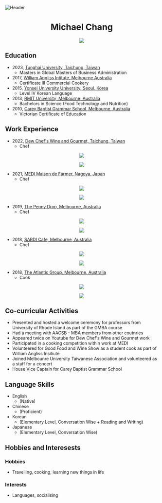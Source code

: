 ![Header](./[https://user-images.githubusercontent.com/125838977/223026892-56757d12-7ffa-44da-97e6-f7c84666ff0c.png])

<h1 align="center"> Michael Chang</h1>

<p align="center">
<img src="https://user-images.githubusercontent.com/125838977/223021202-bec71f17-7423-4eb1-b0d8-769cf12acd5b.jpeg">
</p>

## Education

- 2023, [Tunghai University, Taichung, Taiwan](https://www.thu.edu.tw/)
    -   Masters in Global Masters of Business Administration
- 2017, [William Angliss Intitute, Melbourne Australia](https://www.angliss.edu.au/)
    - Certificate III Commercial Cookery
- 2015, [Yonsei University University, Seoul, Korea](https://www.yonsei.ac.kr/en_sc/index.jsp)
    - Level IV Korean Language
- 2013, [RMIT University, Melbourne, Australia](https://www.rmit.edu.au/)
    - Bachelors in Science (Food Technology and Nutrition)
- 2010, [Carey Baptist Grammar School, Melbourne, Australia](https://www.carey.com.au/)
    -   Victorian Certificate of Education

## Work Experience 

- 2022, [Dew Chef's Wine and Gourmet, Taichung, Taiwan](https://dew.com.tw/)
    -   Chef
    
<p align="center">
<img src="https://user-images.githubusercontent.com/125838977/223033792-47624665-7f40-4cb1-bda1-9a925231cb53.jpeg">
</p>

<p align="center">
<img src="https://user-images.githubusercontent.com/125838977/223033783-4d44ee3d-ee98-4f0e-beaf-d861ccd09a91.jpeg">
</p>


- 2021, [MEDI Maison de Farmer, Nagoya, Japan](https://medi.nagoya/restaurant/)
    -   Chef
    
<p align="center">
<img src="https://user-images.githubusercontent.com/125838977/223031216-bce9cd28-d50e-42d6-8ef5-6388530008ad.jpeg">
</p>

<p align="center">
<img src="https://user-images.githubusercontent.com/125838977/223031355-3662476a-baee-4a28-a485-c591b1ea4809.jpeg">
</p>

- 2019, [The Penny Drop, Melbourne, Australia](http://www.thepennydrop.com.au/)
    -   Chef
    
<p align="center">
<img src="https://user-images.githubusercontent.com/125838977/223033331-333ef945-5d06-45a4-a847-0fc928f94444.jpeg">

<p align="center">
<img src="https://user-images.githubusercontent.com/125838977/223032102-f3eaffbd-b504-4582-bf66-d9f35362ee1e.jpeg">
</p>

- 2018, [SARDI Cafe, Melbourne, Australia](https://www.sardi-cafe.com.au/pages/brunch-menu)
    -   Chef

<p align="center">
<img src="https://user-images.githubusercontent.com/125838977/223032205-1b66cc55-81ee-4c28-929a-6111df6f38d3.jpeg">
</p>

<p align="center">
<img src="https://user-images.githubusercontent.com/125838977/223032495-331062e2-1ea7-4ca4-96a4-ffc3c59dbf64.jpeg">
</p>

- 2018, [The Atlantic Group, Melbourne, Australia](https://atlanticgroup.com.au/)
    -   Cook
 
<p align="center">
<img src="https://user-images.githubusercontent.com/125838977/223032453-5616e787-ee20-49d4-b742-243175cebcbb.jpeg">
</p>

<p align="center">
<img src="https://user-images.githubusercontent.com/125838977/223032622-35059420-c945-4dc6-9553-c4b5418e173f.jpeg">
</p>


## Co-curricular Activities
- Presented and hosted a welcome ceremony for professors from University of Rhode Island as part of the GMBA course
- Had a meeting with AACSB - MBA members from other coutnries
- Appeared twice on Youtube for Dew Chef's Wine and Gourmet work
- Participated in a cooking competition within work at MEDI
- Volunteered for Good Food and Wine Show as a student cook as part of William Angliss Insitiute
- Joined Melbounre University Taiwanese Association and volunteered as a staff for a concert
- House Vice Captain for Carey Baptist Grammar School 

## Language Skills
- English 
    - (Native)
- Chinese 
    - (Proficient)
- Korean 
    - (Elementary Level, Conversation Wise + Reading and Writing)
- Japanese 
    - (Elementary Level, Conversation Wise)

## Hobbies and Interesests
### Hobbies
- Travelling, cooking, learning new things in life
### Interests
- Languages, socialising
